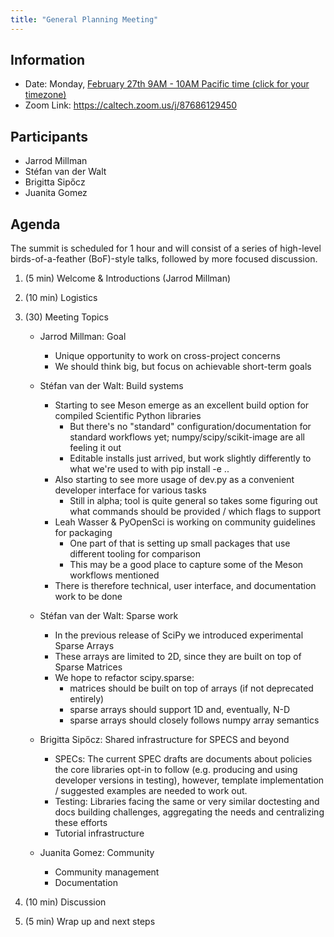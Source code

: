 ```yaml
---
title: "General Planning Meeting"
---
```


## Information

- Date: Monday, [February 27th 9AM - 10AM Pacific time (click for your timezone)](https://www.timeanddate.com/worldclock/converter.html?iso=20230227T170000&p1=224)
- Zoom Link: https://caltech.zoom.us/j/87686129450

## Participants

- Jarrod Millman
- Stéfan van der Walt
- Brigitta Sipőcz
- Juanita Gomez

## Agenda

The summit is scheduled for 1 hour and will consist of a series of high-level
birds-of-a-feather (BoF)-style talks, followed by more focused discussion.

1. (5 min) Welcome & Introductions (Jarrod Millman)

2. (10 min) Logistics

3. (30) Meeting Topics

   - Jarrod Millman: Goal

     - Unique opportunity to work on cross-project concerns
     - We should think big, but focus on achievable short-term goals

   - Stéfan van der Walt: Build systems

     - Starting to see Meson emerge as an excellent build option for compiled Scientific Python libraries
       - But there's no "standard" configuration/documentation for standard workflows yet; numpy/scipy/scikit-image are all feeling it out
       - Editable installs just arrived, but work slightly differently to what we're used to with pip install -e ..
     - Also starting to see more usage of dev.py as a convenient developer interface for various tasks
       - Still in alpha; tool is quite general so takes some figuring out what commands should be provided / which flags to support
     - Leah Wasser & PyOpenSci is working on community guidelines for packaging
       - One part of that is setting up small packages that use different tooling for comparison
       - This may be a good place to capture some of the Meson workflows mentioned
     - There is therefore technical, user interface, and documentation work to be done

   - Stéfan van der Walt: Sparse work

     - In the previous release of SciPy we introduced experimental Sparse Arrays
     - These arrays are limited to 2D, since they are built on top of Sparse Matrices
     - We hope to refactor scipy.sparse:
       - matrices should be built on top of arrays (if not deprecated entirely)
       - sparse arrays should support 1D and, eventually, N-D
       - sparse arrays should closely follows numpy array semantics

   - Brigitta Sipőcz: Shared infrastructure for SPECS and beyond

     - SPECs: The current SPEC drafts are documents about policies the core libraries opt-in to follow (e.g. producing and using developer versions in testing), however, template implementation / suggested examples are needed to work out.
     - Testing: Libraries facing the same or very similar doctesting and docs building challenges, aggregating the needs and centralizing these efforts
     - Tutorial infrastructure

   - Juanita Gomez: Community

     - Community management
     - Documentation

4. (10 min) Discussion

5. (5 min) Wrap up and next steps

